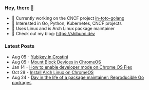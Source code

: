 ### Hey, there 👋

- 🤖 Currently working on the CNCF project [in-toto-golang](https://github.com/in-toto/in-toto-golang)
- 🔭 Interested in Go, Python, Kubernetes, CNCF projects
- 🐧 Uses Linux and is Arch Linux package maintainer
- 🔖 Check out my blog: https://shibumi.dev

### Latest Posts
<!-- feed start -->
- Aug 05 - [Yubikey in Crostini](https://shibumi.dev/posts/yubikey-in-crostini/)
- Aug 05 - [Mount Block Devices in ChromeOS](https://shibumi.dev/posts/mount-block-devices-in-chromeos/)
- Jan 14 - [How to enable developer mode on Chrome OS Flex](https://shibumi.dev/posts/enable-developer-mode-on-chrome-os-flex/)
- Oct 28 - [Install Arch Linux on ChromeOS](https://shibumi.dev/posts/install-arch-linux-on-chromeos/)
- Aug 24 - [Day in the life of a package maintainer: Reproducible Go packages](https://shibumi.dev/posts/day-in-the-life-of-a-package-maintainer-reproducible-go-packages/)
<!-- feed end -->
